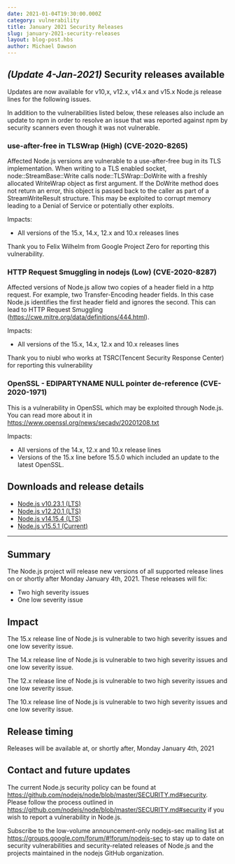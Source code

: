 ```yaml
---
date: 2021-01-04T19:30:00.000Z
category: vulnerability
title: January 2021 Security Releases
slug: january-2021-security-releases
layout: blog-post.hbs
author: Michael Dawson
---
```


## _(Update 4-Jan-2021)_ Security releases available

Updates are now available for v10,x, v12.x, v14.x and v15.x Node.js release lines for the following issues.

In addition to the vulnerabilities listed below, these releases also include an update to npm in order to resolve an issue that was reported against npm by security scanners even though it was not vulnerable.

### use-after-free in TLSWrap (High) (CVE-2020-8265)

Affected Node.js versions are vulnerable to a use-after-free bug in its TLS implementation.
When writing to a TLS enabled socket, node::StreamBase::Write calls node::TLSWrap::DoWrite
with a freshly allocated WriteWrap object as first argument. If the DoWrite method
does not return an error, this object is passed back to the caller as part of a
StreamWriteResult structure. This may be exploited to corrupt memory leading to a Denial of Service or potentially other exploits.

Impacts:
* All versions of the 15.x, 14.x, 12.x and 10.x releases lines

Thank you to Felix Wilhelm from Google Project Zero for reporting this vulnerability.

### HTTP Request Smuggling in nodejs (Low) (CVE-2020-8287)

Affected versions of Node.js allow two copies of a header field in a http request. For example, two Transfer-Encoding header fields. In this case Node.js identifies the first header field and ignores the second. This can lead to HTTP Request Smuggling (https://cwe.mitre.org/data/definitions/444.html).

Impacts:
* All versions of the 15.x, 14.x, 12.x and 10.x releases lines

Thank you to niubl who works at TSRC(Tencent Security Response Center) for reporting this vulnerability

### OpenSSL - EDIPARTYNAME NULL pointer de-reference (CVE-2020-1971)

This is a vulnerability in OpenSSL which may be exploited through Node.js. You can read more about it in
https://www.openssl.org/news/secadv/20201208.txt

Impacts:
* All versions of the 14.x, 12.x and 10.x release lines
* Versions of the 15.x line before 15.5.0 which included an update to the latest OpenSSL.

## Downloads and release details

* [Node.js v10.23.1 (LTS)](https://nodejs.org/en/blog/release/v10.23.1/)
* [Node.js v12.20.1 (LTS)](https://nodejs.org/en/blog/release/v12.20.1/)
* [Node.js v14.15.4 (LTS)](https://nodejs.org/en/blog/release/v14.15.4/)
* [Node.js v15.5.1 (Current)](https://nodejs.org/en/blog/release/v15.5.1/)

---------------

## Summary

The Node.js project will release new versions of all supported release lines on or shortly after Monday January 4th, 2021.
These releases will fix:

* Two high severity issues
* One low severity issue

## Impact

The 15.x release line of Node.js is vulnerable to two high severity issues and one low severity issue.

The 14.x release line of Node.js is vulnerable to two high severity issues and one low severity issue.

The 12.x release line of Node.js is vulnerable to two high severity issues and one low severity issue.

The 10.x release line of Node.js is vulnerable to two high severity issues and one low severity issue.

## Release timing

Releases will be available at, or shortly after, Monday January 4th, 2021

## Contact and future updates

The current Node.js security policy can be found at https://github.com/nodejs/node/blob/master/SECURITY.md#security. Please follow the process outlined in https://github.com/nodejs/node/blob/master/SECURITY.md#security if you wish to report a vulnerability in Node.js.

Subscribe to the low-volume announcement-only nodejs-sec mailing list at https://groups.google.com/forum/#!forum/nodejs-sec to stay up to date on security vulnerabilities and security-related releases of Node.js and the projects maintained in the nodejs GitHub organization.
